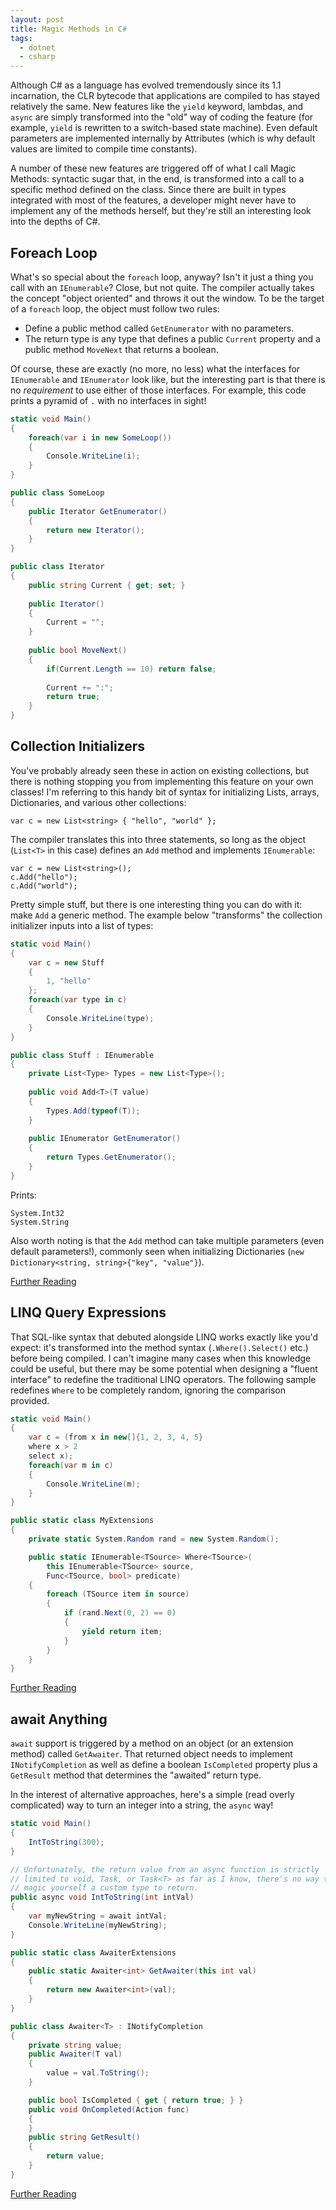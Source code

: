 ```yaml
---
layout: post
title: Magic Methods in C#
tags:
  - dotnet
  - csharp
---
```


Although C# as a language has evolved tremendously since its 1.1 incarnation,
the CLR bytecode that applications are compiled to has stayed relatively
the same. New features like the `yield` keyword, lambdas, and `async` are
simply transformed into the "old" way of coding the feature (for example,
`yield` is rewritten to a switch-based state machine). Even default parameters
are implemented internally by Attributes (which is why default values are
limited to compile time constants).

A number of these new features are triggered off of what I call Magic Methods:
syntactic sugar that, in the end, is transformed into a call to a specific
method defined on the class. Since there are built in types integrated with
most of the features, a developer might never have to implement any of the
methods herself, but they're still an interesting look into the depths of C#.

Foreach Loop
------------

What's so special about the `foreach` loop, anyway? Isn't it just a thing you
call with an `IEnumerable`? Close, but not quite. The compiler actually takes
the concept "object oriented" and throws it out the window. To be the target of
a `foreach` loop, the object must follow two rules:

* Define a public method called `GetEnumerator` with no parameters.
* The return type is any type that defines a public `Current` property and
	a public method `MoveNext` that returns a boolean.

Of course, these are exactly (no more, no less) what the interfaces for 
`IEnumerable` and `IEnumerator` look like, but the interesting part is that
there is no *requirement* to use either of those interfaces. For example, this
code prints a pyramid of `.` with no interfaces in sight!

```csharp
static void Main()
{
    foreach(var i in new SomeLoop())
    {
        Console.WriteLine(i);
    }
}

public class SomeLoop
{
    public Iterator GetEnumerator()
    {
        return new Iterator();
    }
}

public class Iterator
{
    public string Current { get; set; }
    
    public Iterator()
    {
        Current = "";
    }
    
    public bool MoveNext()
    {
        if(Current.Length == 10) return false;
        
        Current += ":";
        return true;
    }
}
```

Collection Initializers
-----------------------

You've probably already seen these in action on existing collections, but
there is nothing stopping you from implementing this feature on your own
classes! I'm referring to this handy bit of syntax for initializing Lists,
arrays, Dictionaries, and various other collections:

    var c = new List<string> { "hello", "world" };

The compiler translates this into three statements, so long as the object
(`List<T>` in this case) defines an `Add` method and implements `IEnumerable`:

    var c = new List<string>();
	c.Add("hello");
	c.Add("world");

Pretty simple stuff, but there is one interesting thing you can do with it:
make `Add` a generic method. The example below "transforms" the collection
initializer inputs into a list of types:

```csharp
static void Main()
{
    var c = new Stuff
    {
        1, "hello"
    };
    foreach(var type in c)
    {
        Console.WriteLine(type);
    }
}

public class Stuff : IEnumerable
{
    private List<Type> Types = new List<Type>();
    
    public void Add<T>(T value)
    {
        Types.Add(typeof(T));
    }
    
    public IEnumerator GetEnumerator()
    {
        return Types.GetEnumerator();
    }
}
```

Prints:

    System.Int32
	System.String

Also worth noting is that the `Add` method can take multiple parameters (even
default parameters!), commonly seen when initializing Dictionaries
(`new Dictionary<string, string>{"key", "value"}`).

[Further Reading](http://msdn.microsoft.com/en-us/library/vstudio/bb384062.aspx)

LINQ Query Expressions
----------------------

That SQL-like syntax that debuted alongside LINQ works exactly like you'd
expect: it's transformed into the method syntax (`.Where().Select()` etc.)
before being compiled. I can't imagine many cases when this knowledge could
be useful, but there may be some potential when designing a "fluent interface"
to redefine the traditional LINQ operators. The following sample redefines 
`Where` to be completely random, ignoring the comparison provided.

```csharp
static void Main()
{
    var c = (from x in new[]{1, 2, 3, 4, 5}
    where x > 2
    select x);
	foreach(var m in c)
	{
		Console.WriteLine(m);
	}
}

public static class MyExtensions
{
    private static System.Random rand = new System.Random();

    public static IEnumerable<TSource> Where<TSource>( 
        this IEnumerable<TSource> source, 
        Func<TSource, bool> predicate)
    {
        foreach (TSource item in source) 
        { 
            if (rand.Next(0, 2) == 0) 
            { 
                yield return item; 
            }
        }
    }
}
```

[Further Reading](http://msmvps.com/blogs/jon_skeet/archive/2010/09/03/reimplementing-linq-to-objects-part-2-quot-where-quot.aspx)

await Anything
--------------

`await` support is triggered by a method on an object (or an extension method)
called `GetAwaiter`. That returned object needs to implement
`INotifyCompletion` as well as define a boolean
`IsCompleted` property plus a `GetResult` method that determines the "awaited"
return type.

In the interest of alternative approaches, here's a simple (read overly
complicated) way to turn an integer into a string, the `async` way!

```csharp
static void Main()
{
    IntToString(300);
}

// Unfortunately, the return value from an async function is strictly
// limited to void, Task, or Task<T> as far as I know, there's no way to
// magic yourself a custom type to return.
public async void IntToString(int intVal)
{
    var myNewString = await intVal;
    Console.WriteLine(myNewString);
}

public static class AwaiterExtensions
{
    public static Awaiter<int> GetAwaiter(this int val)
    {
        return new Awaiter<int>(val);
    }
}

public class Awaiter<T> : INotifyCompletion
{
    private string value;
    public Awaiter(T val)
    {
        value = val.ToString();
    }

    public bool IsCompleted { get { return true; } }
    public void OnCompleted(Action func)
    {
    }
    public string GetResult()
    {
        return value;
    }
}
```

[Further Reading](http://blogs.msdn.com/b/pfxteam/archive/2011/01/13/10115642.aspx)